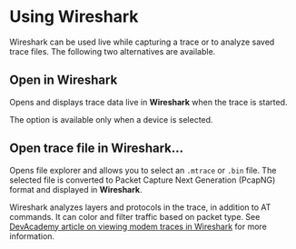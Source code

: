 # Using Wireshark

Wireshark can be used live while capturing a trace or to analyze saved trace files. The following two alternatives are available.

## Open in Wireshark

Opens and displays trace data live in **Wireshark** when the trace is started.

The option is available only when a device is selected.

## Open trace file in Wireshark...

Opens file explorer and allows you to select an `.mtrace` or `.bin` file. The selected file is converted to Packet Capture Next Generation (PcapNG) format and displayed in **Wireshark**.

Wireshark analyzes layers and protocols in the trace, in addition to AT commands. It can color and filter traffic based on packet type. See [DevAcademy article on viewing modem traces in Wireshark](https://academy.nordicsemi.com/topic/lesson-7-exercise-2/) for more information.
